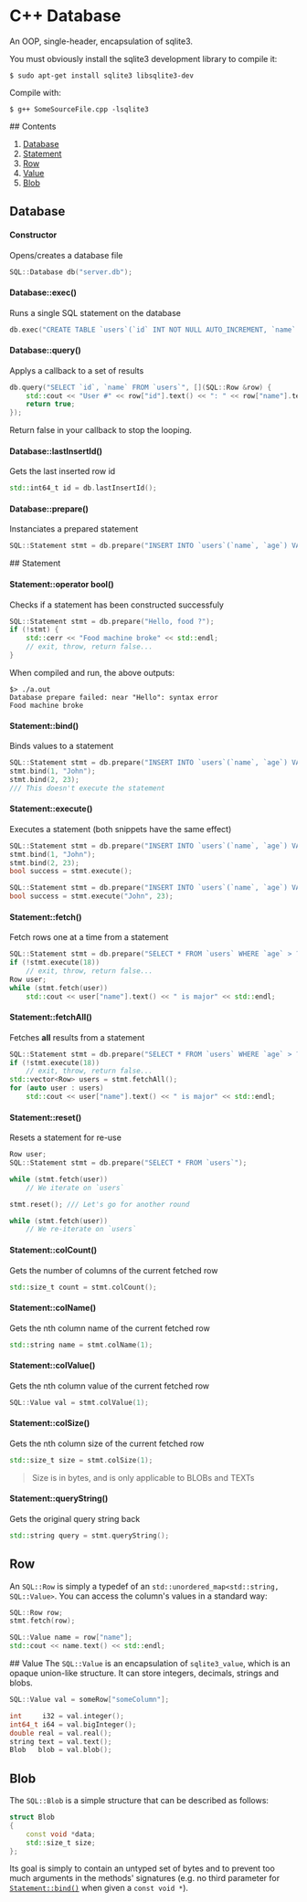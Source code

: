 C++ Database
============
An OOP, single-header, encapsulation of sqlite3.

You must obviously install the sqlite3 development library to compile it:
```
$ sudo apt-get install sqlite3 libsqlite3-dev
```

Compile with:
```
$ g++ SomeSourceFile.cpp -lsqlite3
```

## Contents
1. [Database](#database)
2. [Statement](#statement)
3. [Row](#row)
4. [Value](#value)
5. [Blob](#blob)


## Database
#### Constructor
Opens/creates a database file
```C++
SQL::Database db("server.db");
```

#### Database::exec()
Runs a single SQL statement on the database
```C++
db.exec("CREATE TABLE `users`(`id` INT NOT NULL AUTO_INCREMENT, `name` VARCHAR(255) NOT NULL, `age` INT NOT NULL);");
```

#### Database::query()
Applys a callback to a set of results
```C++
db.query("SELECT `id`, `name` FROM `users`", [](SQL::Row &row) {
	std::cout << "User #" << row["id"].text() << ": " << row["name"].text() << std::endl;
	return true;
});
```
Return false in your callback to stop the looping.

#### Database::lastInsertId()
Gets the last inserted row id
```C++
std::int64_t id = db.lastInsertId();
```

#### Database::prepare()
Instanciates a prepared statement
```C++
SQL::Statement stmt = db.prepare("INSERT INTO `users`(`name`, `age`) VALUES ('John', 23)");
```


## Statement
#### Statement::operator bool()
Checks if a statement has been constructed successfuly
```C++
SQL::Statement stmt = db.prepare("Hello, food ?");
if (!stmt) {
	std::cerr << "Food machine broke" << std::endl;
	// exit, throw, return false...
}
```
When compiled and run, the above outputs:
```
$> ./a.out
Database prepare failed: near "Hello": syntax error
Food machine broke
```

#### Statement::bind()
Binds values to a statement
```C++
SQL::Statement stmt = db.prepare("INSERT INTO `users`(`name`, `age`) VALUES (?, ?)");
stmt.bind(1, "John");
stmt.bind(2, 23);
/// This doesn't execute the statement
```

#### Statement::execute()
Executes a statement (both snippets have the same effect)
```C++
SQL::Statement stmt = db.prepare("INSERT INTO `users`(`name`, `age`) VALUES (?, ?)");
stmt.bind(1, "John");
stmt.bind(2, 23);
bool success = stmt.execute();
```
```C++
SQL::Statement stmt = db.prepare("INSERT INTO `users`(`name`, `age`) VALUES (?, ?)");
bool success = stmt.execute("John", 23);
```

#### Statement::fetch()
Fetch rows one at a time from a statement
```C++
SQL::Statement stmt = db.prepare("SELECT * FROM `users` WHERE `age` > ?");
if (!stmt.execute(18))
	// exit, throw, return false...
Row user;
while (stmt.fetch(user))
	std::cout << user["name"].text() << " is major" << std::endl;
```

#### Statement::fetchAll()
Fetches **all** results from a statement
```C++
SQL::Statement stmt = db.prepare("SELECT * FROM `users` WHERE `age` > ?");
if (!stmt.execute(18))
	// exit, throw, return false...
std::vector<Row> users = stmt.fetchAll();
for (auto user : users)
	std::cout << user["name"].text() << " is major" << std::endl;
```

#### Statement::reset()
Resets a statement for re-use
```C++
Row user;
SQL::Statement stmt = db.prepare("SELECT * FROM `users`");

while (stmt.fetch(user))
	// We iterate on `users`

stmt.reset(); /// Let's go for another round

while (stmt.fetch(user))
	// We re-iterate on `users`
```

#### Statement::colCount()
Gets the number of columns of the current fetched row
```C++
std::size_t count = stmt.colCount();
```

#### Statement::colName()
Gets the nth column name of the current fetched row
```C++
std::string name = stmt.colName(1);
```

#### Statement::colValue()
Gets the nth column value of the current fetched row
```C++
SQL::Value val = stmt.colValue(1);
```

#### Statement::colSize()
Gets the nth column size of the current fetched row
```C++
std::size_t size = stmt.colSize(1);
```
>Size is in bytes, and is only applicable to BLOBs and TEXTs

#### Statement::queryString()
Gets the original query string back
```C++
std::string query = stmt.queryString();
```


## Row
An `SQL::Row` is simply a typedef of an `std::unordered_map<std::string, SQL::Value>`.
You can access the column's values in a standard way:
```C++
SQL::Row row;
stmt.fetch(row);

SQL::Value name = row["name"];
std::cout << name.text() << std::endl;
```


## Value
The `SQL::Value` is an encapsulation of `sqlite3_value`, which is an opaque union-like structure.
It can store integers, decimals, strings and blobs.

```C++
SQL::Value val = someRow["someColumn"];

int     i32 = val.integer();
int64_t i64 = val.bigInteger();
double real = val.real();
string text = val.text();
Blob   blob = val.blob();
```


## Blob
The `SQL::Blob` is a simple structure that can be described as follows:
```C++
struct Blob
{
	const void *data;
	std::size_t size;
};
```
Its goal is simply to contain an untyped set of bytes and to prevent too much arguments in the methods' signatures (e.g. no third parameter for [`Statement::bind()`](#statementbind) when given a `const void *`).